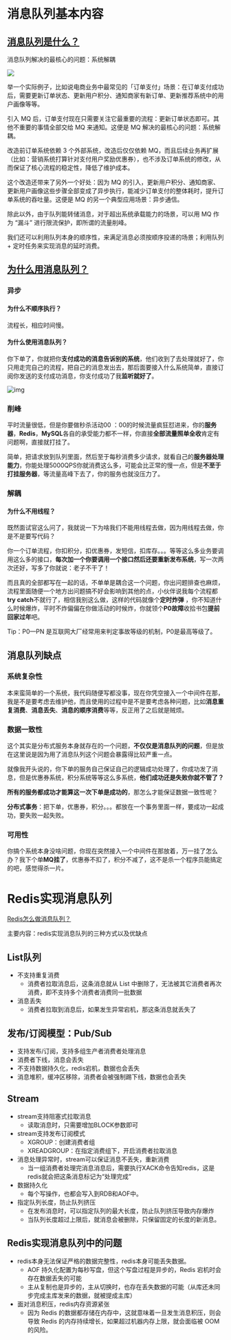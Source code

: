 # 消息队列基本内容

## [消息队列是什么？](https://www.zhihu.com/question/54152397/answer/1802083263)

消息队列解决的最核心的问题：系统解耦

![](https://pic3.zhimg.com/80/v2-b0b81fcf533970cd71d23a85ec266e5b_1440w.jpg?source=1940ef5c)



举一个实际例子，比如说电商业务中最常见的「订单支付」场景：在订单支付成功后，需要更新订单状态、更新用户积分、通知商家有新订单、更新推荐系统中的用户画像等等。

引入 MQ 后，订单支付现在只需要关注它最重要的流程：更新订单状态即可。其他不重要的事情全部交给 MQ 来通知。这便是 MQ 解决的最核心的问题：系统解耦。

改造前订单系统依赖 3 个外部系统，改造后仅仅依赖 MQ，而且后续业务再扩展（比如：营销系统打算针对支付用户奖励优惠券），也不涉及订单系统的修改，从而保证了核心流程的稳定性，降低了维护成本。

这个改造还带来了另外一个好处：因为 MQ 的引入，更新用户积分、通知商家、更新用户画像这些步骤全部变成了异步执行，能减少订单支付的整体耗时，提升订单系统的吞吐量。这便是 MQ 的另一个典型应用场景：异步通信。

除此以外，由于队列能转储消息，对于超出系统承载能力的场景，可以用 MQ 作为 “漏斗” 进行限流保护，即所谓的流量削峰。

我们还可以利用队列本身的顺序性，来满足消息必须按顺序投递的场景；利用队列 + 定时任务来实现消息的延时消费。

## [为什么用消息队列？](https://www.zhihu.com/question/54152397/answer/923992679)

### 异步

#### 为什么不顺序执行？

流程长，相应时间慢。

#### 为什么使用消息队列？

你下单了，你就把你**支付成功的消息告诉别的系统**，他们收到了去处理就好了，你只用走完自己的流程，把自己的消息发出去，那后面要接入什么系统简单，直接订阅你发送的支付成功消息，你支付成功了我**监听就好了**。

![img](https://pic2.zhimg.com/50/v2-ee2ed0c6889e4f1f157010745dd0f162_720w.jpg?source=1940ef5c)

### 削峰

平时流量很低，但是你要做秒杀活动00 ：00的时候流量疯狂怼进来，你的**服务器**，**Redis**，**MySQL**各自的承受能力都不一样，你直接**全部流量照单全收**肯定有问题啊，直接就打挂了。

简单，把请求放到队列里面，然后至于每秒消费多少请求，就看自己的**服务器处理能力**，你能处理5000QPS你就消费这么多，可能会比正常的慢一点，但是**不至于打挂服务器**，等流量高峰下去了，你的服务也就没压力了。

### 解耦

#### 为什么不用线程？

既然面试官这么问了，我就说一下为啥我们不能用线程去做，因为用线程去做，你是不是要写代码？

你一个订单流程，你扣积分，扣优惠券，发短信，扣库存。。。等等这么多业务要调用这么多的接口，**每次加一个你要调用一个接口然后还要重新发布系统**，写一次两次还好，写多了你就说：老子不干了！

而且真的全部都写在一起的话，不单单是耦合这一个问题，你出问题排查也麻烦，流程里面随便一个地方出问题搞不好会影响到其他的点，小伙伴说我每个流程都**try catch**不就行了，相信我别这么做，这样的代码就像个**定时炸弹** ，你不知道什么时候爆炸，平时不炸偏偏在你做活动的时候炸，你就领个**P0故障**收拾书包**提前回家过年**吧。

Tip：P0—PN 是互联网大厂经常用来判定事故等级的机制，P0是最高等级了。

## 消息队列缺点

### 系统复杂性

本来蛮简单的一个系统，我代码随便写都没事，现在你凭空接入一个中间件在那，我是不是要考虑去维护他，而且使用的过程中是不是要考虑各种问题，比如**消息重复消费**、**消息丢失**、**消息的顺序消费**等等，反正用了之后就是贼烦。

### 数据一致性

这个其实是分布式服务本身就存在的一个问题，**不仅仅是消息队列的问题**，但是放在这里说是因为用了消息队列这个问题会暴露得比较严重一点。

就像我开头说的，你下单的服务自己保证自己的逻辑成功处理了，你成功发了消息，但是优惠券系统，积分系统等等这么多系统，**他们成功还是失败你就不管了？**

**所有的服务都成功才能算这一次下单是成功的**，那怎么才能保证数据一致性呢？

**分布式事务**：把下单，优惠券，积分。。。都放在一个事务里面一样，要成功一起成功，要失败一起失败。

### 可用性

你搞个系统本身没啥问题，你现在突然接入一个中间件在那放着，万一挂了怎么办？我下个单**MQ挂了**，优惠券不扣了，积分不减了，这不是杀一个程序员能搞定的吧，感觉得杀一片。

# Redis实现消息队列

[Redis怎么做消息队列？](https://www.zhihu.com/question/20795043)

主要内容：redis实现消息队列的三种方式以及优缺点

## List队列

- 不支持重复消费
  - 消费者拉取消息后，这条消息就从 List 中删除了，无法被其它消费者再次消费，即不支持多个消费者消费同一批数据
- 消息丢失
  - 消费者拉取到消息后，如果发生异常宕机，那这条消息就丢失了

## 发布/订阅模型：Pub/Sub

- 支持发布/订阅，支持多组生产者消费者处理消息
- 消费者下线，消息会丢失
- 不支持数据持久化，redis宕机，数据也会丢失
- 消息堆积，缓冲区移除，消费者会被强制踢下线，数据也会丢失

## Stream

- stream支持阻塞式拉取消息
  - 读取消息时，只需要增加BLOCK参数即可
- stream支持发布订阅模式
  - XGROUP：创建消费者组
  - XREADGROUP：在指定消费组下，开启消费者拉取消息
- 消息处理异常时，stream可以保证消息不丢失，重新消费
  - 当一组消费者处理完消息消息后，需要执行XACK命令告知redis，这是redis就会把这条消息标记为“处理完成”
- 数据持久化
  - 每个写操作，也都会写入到RDB和AOF中。
- 指定队列长度，防止队列挤压
  - 在发布消息时，可以指定队列的最大长度，防止队列挤压导致内存爆炸
  - 当队列长度超过上限后，就消息会被删除，只保留固定的长度的新消息。

## Redis实现消息队列中的问题

- redis本身无法保证严格的数据完整性，redis本身可能丢失数据。
  - AOF 持久化配置为每秒写盘，但这个写盘过程是异步的，Redis 宕机时会存在数据丢失的可能
  - 主从复制也是异步的，主从切换时，也存在丢失数据的可能（从库还未同步完成主库发来的数据，就被提成主库）
- 面对消息积压，redis内存资源紧张
  - 因为 Redis 的数据都存储在内存中，这就意味着一旦发生消息积压，则会导致 Redis 的内存持续增长，如果超过机器内存上限，就会面临被 OOM 的风险。





#### 